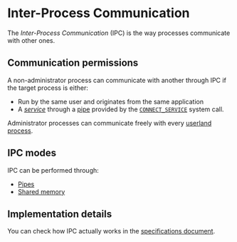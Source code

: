# Inter-Process Communication

The _Inter-Process Communication_ (IPC) is the way processes communicate with other ones.

## Communication permissions

A non-administrator process can communicate with another through IPC if the target process is either:

- Run by the same user and originates from the same application
- A [_service_](services.md) through a [pipe](../specs/ipc.md#pipes) provided by the [`CONNECT_SERVICE`](../specs/syscalls.md#0x20-connect_service) system call.

Administrator processes can communicate freely with every [userland process](processes.md).

## IPC modes

IPC can be performed through:

- [Pipes](../specs/ipc.md#pipes)
- [Shared memory](../specs/ipc.md#shared-memory)

## Implementation details

You can check how IPC actually works in the [specifications document](../specs/ipc.md).
